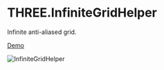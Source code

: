 # THREE.InfiniteGridHelper

Infinite anti-aliased grid.

[Demo](https://codepen.io/Fyrestar/pen/wLxjYj)

![InfiniteGridHelper](https://mevedia.com/share/InfiniteGridHelper.jpg)
